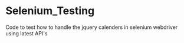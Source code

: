 # Selenium_Testing
Code to test how to handle the jquery calenders in selenium webdriver using latest API's
